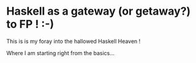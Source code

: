 # Haskell as a gateway (or getaway?) to FP ! :-)

This is is my foray into the hallowed Haskell Heaven !

Where I am starting right from the basics...

